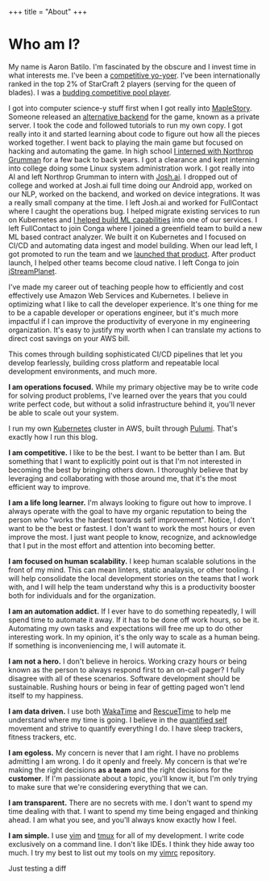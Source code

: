 +++
title = "About"
+++

# Who am I?

My name is Aaron Batilo. I'm fascinated by the obscure and I invest time in what
interests me. I've been a [competitive
yo-yoer](https://www.youtube.com/watch?v=sy6fglH3Uww). I've been internationally ranked
in the top 2% of StarCraft 2 players (serving for the queen of blades). I was a [budding
competitive pool
player](https://www.napaleagues.com/stats.php?playerSelected=Y&playerID=10020200).

I got into computer science-y stuff first when I got really into
[MapleStory](http://maplestory.nexon.net/). Someone released an [alternative
backend](https://mapleref.fandom.com/wiki/OdinMS) for the game, known as a private
server. I took the code and followed tutorials to run my own copy. I got really into it
and started learning about code to figure out how all the pieces worked together. I went
back to playing the main game but focused on hacking and automating the game. In high
school [I interned with Northrop Grumman](https://www.youtube.com/watch?v=37-P7VbJb34)
for a few back to back years. I got a clearance and kept interning into college doing
some Linux system administration work. I got really into AI and left Northrop Grumman to
intern with
[Josh.ai](https://medium.com/@joshdotai/i-made-a-computer-pretend-to-be-a-computer-that-s-pretending-to-be-a-human-here-s-what-happened-128173751967).
I dropped out of college and worked at Josh.ai full time doing our Android app, worked
on our NLP, worked on the backend, and worked on device integrations. It was a really
small company at the time. I left Josh.ai and worked for FullContact where I caught the
operations bug. I helped migrate existing services to run on Kubernetes and [I helped
build ML
capabilities](https://www.fullcontact.com/blog/experimentation-leads-innovation-machine-learning-fullcontact/)
into one of our services. I left FullContact to join Conga where I joined a greenfield
team to build a new ML based contract analyzer. We built it on Kubernetes and I focused
on CI/CD and automating data ingest and model building. When our lead left, I got
promoted to run the team and we [launched that
product](https://www.businesswire.com/news/home/20190423005393/en/Conga%C2%AE-Unveils-New-Artificial-Intelligence-Engine).
After product launch, I helped other teams become cloud native. I left Conga to join
[iStreamPlanet](https://istreamplanet.com/).

I've made my career out of teaching people how to efficiently and cost
effectively use Amazon Web Services and Kubernetes. I believe in optimizing
what I like to call the developer experience. It's one thing for me to be a
capable developer or operations engineer, but it's much more impactful if I can
improve the productivity of everyone in my engineering organization. It's easy
to justify my worth when I can translate my actions to direct cost savings on
your AWS bill.

This comes through building sophisticated CI/CD pipelines that let you develop
fearlessly, building cross platform and repeatable local development
environments, and much more.

**I am operations focused.** While my primary objective may be to write code for solving
product problems, I've learned over the years that you could write perfect code, but
without a solid infrastructure behind it, you'll never be able to scale out your system.

I run my own [Kubernetes](https://github.com/kubernetes/kubernetes) cluster in
AWS, built through
[Pulumi](https://www.pulumi.com/docs/get-started/kubernetes/). That's exactly
how I run this blog.

**I am competitive.** I like to be the best. I want to be better than I am. But
something that I want to explicitly point out is that I'm not interested in becoming the
best by bringing others down. I thoroughly believe that by leveraging and collaborating
with those around me, that it's the most efficient way to improve.

**I am a life long learner.** I'm always looking to figure out how to improve. I always
operate with the goal to have my organic reputation to being the person who "works the
hardest towards self improvement". Notice, I don't want to be the best or fastest. I
don't want to work the most hours or even improve the most. I just want people to know,
recognize, and acknowledge that I put in the most effort and attention into becoming
better.

**I am focused on human scalability.** I keep human scalable solutions in the front of
my mind. This can mean linters, static analaysis, or other tooling. I will help
consolidate the local development stories on the teams that I work with, and I will help
the team understand why this is a productivity booster both for individuals and for the
organization.

**I am an automation addict.** If I ever have to do something repeatedly, I will spend time to
automate it away. If it has to be done off work hours, so be it. Automating my own tasks
and expectations will free me up to do other interesting work. In my opinion, it's the
only way to scale as a human being. If something is inconveniencing me, I will automate
it.

**I am not a hero.** I don't believe in heroics. Working crazy hours or being known as
the person to always respond first to an on-call pager? I fully disagree with all of
these scenarios. Software development should be sustainable. Rushing hours or being in
fear of getting paged won't lend itself to my happiness.

**I am data driven.** I use both [WakaTime](https://wakatime.com/) and
[RescueTime](https://www.rescuetime.com/) to help me understand where my time is going.
I believe in the [quantified self](https://quantifiedself.com/) movement and strive to
quantify everything I do. I have sleep trackers, fitness trackers, etc.

**I am egoless.** My concern is never that I am right. I have no problems
admitting I am wrong. I do it openly and freely. My concern is that we're
making the right decisions **as a team** and the right decisions for the
**customer**. If I'm passionate about a topic, you'll know it, but I'm only
trying to make sure that we're considering everything that we can.

**I am transparent.** There are no secrets with me. I don't want to spend my time dealing
with that. I want to spend my time being engaged and thinking ahead. I am what you see,
and you'll always know exactly how I feel.

**I am simple.** I use [vim](https://www.vim.org/) and
[tmux](https://github.com/tmux/tmux) for all of my development. I write code exclusively
on a command line. I don't like IDEs. I think they hide away too much. I try my best to
list out my tools on my [vimrc](https://github.com/abatilo/vimrc) repository.

Just testing a diff
